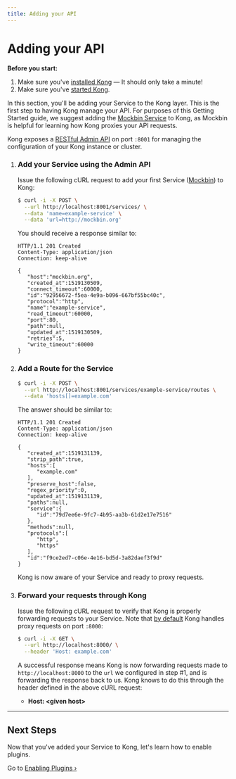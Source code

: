 ```yaml
---
title: Adding your API
---
```


# Adding your API

<div class="alert alert-warning">
  <strong>Before you start:</strong>
  <ol>
    <li>Make sure you've <a href="/install/">installed Kong</a> &mdash; It should only take a minute!</li>
    <li>Make sure you've <a href="/docs/{{page.kong_version}}/getting-started/quickstart">started Kong</a>.</li>
  </ol>
</div>

In this section, you'll be adding your Service to the Kong layer. This is the first
step to having Kong manage your API. For purposes of this Getting Started
guide, we suggest adding the [Mockbin Service][mockbin] to Kong, as Mockbin is
helpful for learning how Kong proxies your API requests.

Kong exposes a [RESTful Admin API][API] on port `:8001` for managing the
configuration of your Kong instance or cluster.

1. ### Add your Service using the Admin API

    Issue the following cURL request to add your first Service ([Mockbin][mockbin])
    to Kong:

    ```bash
    $ curl -i -X POST \
      --url http://localhost:8001/services/ \
      --data 'name=example-service' \
      --data 'url=http://mockbin.org'
    ```

    You should receive a response similar to:

    ```http
    HTTP/1.1 201 Created
    Content-Type: application/json
    Connection: keep-alive

    {
       "host":"mockbin.org",
       "created_at":1519130509,
       "connect_timeout":60000,
       "id":"92956672-f5ea-4e9a-b096-667bf55bc40c",
       "protocol":"http",
       "name":"example-service",
       "read_timeout":60000,
       "port":80,
       "path":null,
       "updated_at":1519130509,
       "retries":5,
       "write_timeout":60000
    }
    ```


2. ### Add a Route for the Service

    ```bash
    $ curl -i -X POST \
      --url http://localhost:8001/services/example-service/routes \
      --data 'hosts[]=example.com'
    ```


    The answer should be similar to:

    ```http
    HTTP/1.1 201 Created
    Content-Type: application/json
    Connection: keep-alive

    {
       "created_at":1519131139,
       "strip_path":true,
       "hosts":[
          "example.com"
       ],
       "preserve_host":false,
       "regex_priority":0,
       "updated_at":1519131139,
       "paths":null,
       "service":{
          "id":"79d7ee6e-9fc7-4b95-aa3b-61d2e17e7516"
       },
       "methods":null,
       "protocols":[
          "http",
          "https"
       ],
       "id":"f9ce2ed7-c06e-4e16-bd5d-3a82daef3f9d"
    }
    ```

    Kong is now aware of your Service and ready to proxy requests.

3. ### Forward your requests through Kong

    Issue the following cURL request to verify that Kong is properly forwarding
    requests to your Service. Note that [by default][proxy-port] Kong handles proxy
    requests on port `:8000`:

    ```bash
    $ curl -i -X GET \
      --url http://localhost:8000/ \
      --header 'Host: example.com'
    ```

    A successful response means Kong is now forwarding requests made to
    `http://localhost:8000` to the `url` we configured in step #1,
    and is forwarding the response back to us. Kong knows to do this through
    the header defined in the above cURL request:

    <ul>
      <li><strong>Host: &lt;given host></strong></li>
    </ul>

<hr>

## Next Steps

Now that you've added your Service to Kong, let's learn how to enable plugins.

Go to [Enabling Plugins &rsaquo;][enabling-plugins]

[API]: /docs/{{page.kong_version}}/admin-api
[enabling-plugins]: /docs/{{page.kong_version}}/getting-started/enabling-plugins
[proxy-port]: /docs/{{page.kong_version}}/configuration/#nginx-section
[mockbin]: https://mockbin.com/
